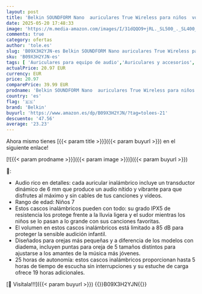 ```yaml
---
layout: post
title: 'Belkin SOUNDFORM Nano  auriculares True Wireless para niños  volumen limitado a 85 dB  enseñanza virtual  certificación IPX5  24 horas de autonomía  para iPhone  iPad  Kindle  Pixel y otros  azules'
date: 2025-05-20 17:48:33
image: 'https://m.media-amazon.com/images/I/31dQQO9+jRL._SL500_._SL400_.jpg'
comments: true
category: ofertas
author: 'tole.es'
slug: 'B09X3H2YJN-es Belkin SOUNDFORM Nano auriculares True Wireless para niños...'
sku: 'B09X3H2YJN-es'
tags: [ 'Auriculares para equipo de audio','Auriculares y accesorios','Electrónica','belkin','ipad','iphone','🇪🇸', ]
actualPrice: 20.97 EUR
currency: EUR
price: 20.97
comparePrice: 39.99 EUR
prodname: 'Belkin SOUNDFORM Nano  auriculares True Wireless para niños  volumen limitado a 85 dB  enseñanza virtual  certificación IPX5  24 horas de autonomía  para iPhone  iPad  Kindle  Pixel y otros  azules'
country: 'es'
flag: '🇪🇸'
brand: 'Belkin'
buyurl: 'https://www.amazon.es/dp/B09X3H2YJN/?tag=tolees-21'
descuento: '47.56'
average: '23.23'
---
```


Ahora mismo tienes [{{< param title >}}]({{< param buyurl >}}) en el siguiente enlace!

[![{{< param prodname >}}]({{< param image >}})]({{< param buyurl >}})

🔎:

- Audio rico en detalles: cada auricular inalámbrico incluye un transductor dinámico de 6 mm que produce un audio nítido y vibrante para que disfrutes al máximo y sin cables de tus canciones y vídeos.
- Rango de edad: Niños 7
- Estos cascos inalámbricos pueden con todo: su grado IPX5 de resistencia los protege frente a la lluvia ligera y el sudor mientras los niños se lo pasan a lo grande con sus canciones favoritas.
- El volumen en estos cascos inalámbricos está limitado a 85 dB para proteger la sensible audición infantil.
- Diseñados para orejas más pequeñas y a diferencia de los modelos con diadema, incluyen puntas para oreja de 5 tamaños distintos para ajustarse a los amantes de la música más jóvenes.
- 25 horas de autonomía: estos cascos inalámbricos proporcionan hasta 5 horas de tiempo de escucha sin interrupciones y su estuche de carga ofrece 19 horas adicionales.

[🛒 Visítala!!!]({{< param buyurl >}})
{{<world>}}B09X3H2YJN{{</world>}}
